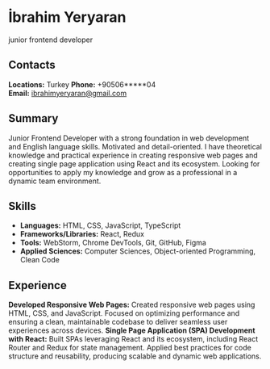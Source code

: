 # İbrahim Yeryaran

junior frontend developer

## Contacts

**Locations:** Turkey
**Phone:** +90506**\***04
**Email:** ibrahimyeryaran@gmail.com

## Summary

Junior Frontend Developer with a strong foundation in web development and English language skills. Motivated and detail-oriented. I have theoretical knowledge and practical experience in creating responsive web pages and creating single page application using React and its ecosystem.
Looking for opportunities to apply my knowledge and grow as a professional in a dynamic team environment.

## Skills

- **Languages:** HTML, CSS, JavaScript, TypeScript
- **Frameworks/Libraries:** React, Redux
- **Tools:** WebStorm, Chrome DevTools, Git, GitHub, Figma
- **Applied Sciences:** Computer Sciences, Object-oriented Programming, Clean Code

## Experience

**Developed Responsive Web Pages:** Created responsive web pages using HTML, CSS, and JavaScript. Focused on optimizing performance and ensuring a clean, maintainable codebase to deliver seamless user experiences across devices.
**Single Page Application (SPA) Development with React:** Built SPAs leveraging React and its ecosystem, including React Router and Redux for state management. Applied best practices for code structure and reusability, producing scalable and dynamic web applications.

